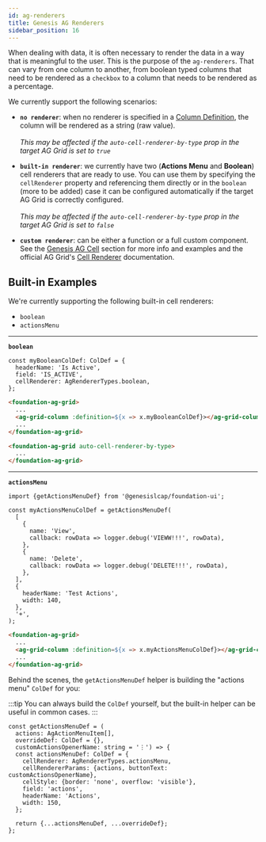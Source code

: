 ```yaml
---
id: ag-renderers
title: Genesis AG Renderers
sidebar_position: 16
---
```


When dealing with data, it is often necessary to render the data in a way that is meaningful to the user. This is the purpose of the `ag-renderers`. That can vary from one column to another, from boolean typed columns that need to be rendered as a `checkbox` to a column that needs to be rendered as a percentage.

We currently support the following scenarios:

- **`no renderer`**: when no renderer is specified in a [Column Definition](https://www.ag-grid.com/javascript-data-grid/column-definitions/), the column will be rendered as a string (raw value). <br /><br />
*This may be affected if the `auto-cell-renderer-by-type` prop in the target AG Grid is set to `true`*

- **`built-in renderer`**: we currently have two (**Actions Menu** and **Boolean**) cell renderers that are ready to use. You can use them by specifying the `cellRenderer` property and referencing them directly or in the `boolean` (more to be added) case it can be configured automatically if the target AG Grid is correctly configured. <br /><br /> 
*This may be affected if the `auto-cell-renderer-by-type` prop in the target AG Grid is set to `false`*

- **`custom renderer`**: can be either a function or a full custom component. See the [Genesis AG Cell](/web-ui-reference/components/grids/ag-grid/ag-genesis-cell/) section for more info and examples and the official AG Grid's [Cell Renderer](https://www.ag-grid.com/javascript-data-grid/component-cell-renderer/) documentation.

## Built-in Examples

We're currently supporting the following built-in cell renderers:

- `boolean`
- `actionsMenu`

---
**`boolean`**

```tsx title=" Cell Renderer can be specified in a ColDef"
const myBooleanColDef: ColDef = {
  headerName: 'Is Active',
  field: 'IS_ACTIVE',
  cellRenderer: AgRendererTypes.boolean,
};
```

```html title="Using the ColDef with a boolean cell renderer"
<foundation-ag-grid>
  ...
  <ag-grid-column :definition=${x => x.myBooleanColDef}></ag-grid-column>
  ...
</foundation-ag-grid>
```

```html title="Enabling the 'auto cell renderer by type' feature, will automatically render boolean cell values as a checkbox"
<foundation-ag-grid auto-cell-renderer-by-type>
  ...
</foundation-ag-grid>
```
---
**`actionsMenu`**

```tsx title="AgActionMenuItem config array used to generate the Actions Menu ColDef"
import {getActionsMenuDef} from '@genesislcap/foundation-ui';

const myActionsMenuColDef = getActionsMenuDef(
  [
    {
      name: 'View',
      callback: rowData => logger.debug('VIEWW!!!', rowData),
    },
    {
      name: 'Delete',
      callback: rowData => logger.debug('DELETE!!!', rowData),
    },
  ],
  {
    headerName: 'Test Actions',
    width: 140,
  },
  '+',
);
```

```html title="Using the ColDef with an actions menu cell renderer"
<foundation-ag-grid>
  ...
  <ag-grid-column :definition=${x => x.myActionsMenuColDef}></ag-grid-column>
  ...
</foundation-ag-grid>
```

Behind the scenes, the `getActionsMenuDef` helper is building the "actions menu" `ColDef` for you:

:::tip 
You can always build the `ColDef` yourself, but the built-in helper can be useful in common cases. 
:::

```tsx title="You can use 'overrideDef' to override all the default values used in this helper"
const getActionsMenuDef = (
  actions: AgActionMenuItem[],
  overrideDef: ColDef = {},
  customActionsOpenerName: string = '⋮') => {
  const actionsMenuDef: ColDef = {
    cellRenderer: AgRendererTypes.actionsMenu,
    cellRendererParams: {actions, buttonText: customActionsOpenerName},
    cellStyle: {border: 'none', overflow: 'visible'},
    field: 'actions',
    headerName: 'Actions',
    width: 150,
  };

  return {...actionsMenuDef, ...overrideDef};
};
```